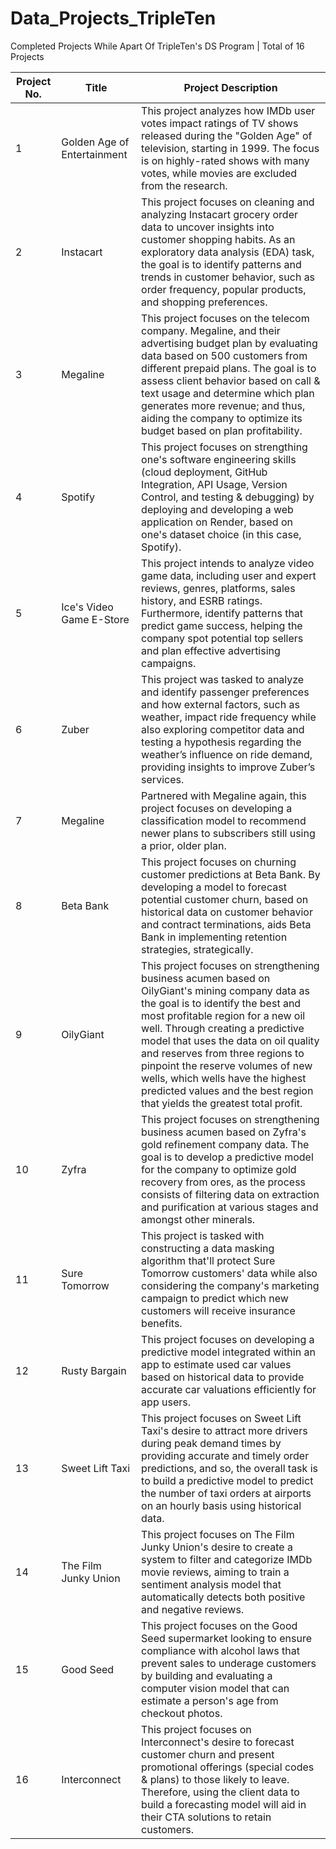 # Data_Projects_TripleTen
Completed Projects While Apart Of TripleTen's DS Program | Total of 16 Projects

|  Project No.  |     Title     | Project Description |
| ------------- | ------------- | ------------------- |
| 1  | Golden Age of Entertainment  | This project analyzes how IMDb user votes impact ratings of TV shows released during the "Golden Age" of television, starting in 1999. The focus is on highly-rated shows with many votes, while movies are excluded from the research. |
| 2  | Instacart | This project focuses on cleaning and analyzing Instacart grocery order data to uncover insights into customer shopping habits. As an exploratory data analysis (EDA) task, the goal is to identify patterns and trends in customer behavior, such as order frequency, popular products, and shopping preferences. |
| 3 | Megaline | This project focuses on the telecom company. Megaline, and their advertising budget plan by evaluating data based on 500 customers from different prepaid plans. The goal is to assess client behavior based on call & text usage and determine which plan generates more revenue; and thus, aiding the company to optimize its budget based on plan profitability. |
| 4 | Spotify  | This project focuses on strengthing one's software engineering skills (cloud deployment, GitHub Integration, API Usage, Version Control, and testing & debugging) by deploying and developing a web application on Render, based on one's dataset choice (in this case, Spotify). |
| 5 | Ice's Video Game E-Store | This project intends to analyze video game data, including user and expert reviews, genres, platforms, sales history, and ESRB ratings. Furthermore, identify patterns that predict game success, helping the company spot potential top sellers and plan effective advertising campaigns. |
| 6 | Zuber  | This project was tasked to analyze and identify passenger preferences and how external factors, such as weather, impact ride frequency while also exploring competitor data and testing a hypothesis regarding the weather’s influence on ride demand, providing insights to improve Zuber’s services. |
| 7 | Megaline  | Partnered with Megaline again, this project focuses on developing a classification model to recommend newer plans to subscribers still using a prior, older plan. |
| 8 | Beta Bank | This project focuses on churning customer predictions at Beta Bank. By developing a model to forecast potential customer churn, based on historical data on customer behavior and contract terminations, aids Beta Bank in implementing retention strategies, strategically. |
| 9  | OilyGiant  | This project focuses on strengthening business acumen based on OilyGiant's mining company data as the goal is to identify the best and most profitable region for a new oil well. Through creating a predictive model that uses the data on oil quality and reserves from three regions to pinpoint the reserve volumes of new wells, which wells have the highest predicted values and the best region that yields the greatest total profit. |
| 10  | Zyfra  | This project focuses on strengthening business acumen based on Zyfra's gold refinement company data. The goal is to develop a predictive model for the company to optimize gold recovery from ores, as the process consists of filtering data on extraction and purification at various stages and amongst other minerals. |
| 11  | Sure Tomorrow  | This project is tasked with constructing a data masking algorithm that'll protect Sure Tomorrow customers' data while also considering the company's marketing campaign to predict which new customers will receive insurance benefits. |
| 12  | Rusty Bargain | This project focuses on developing a predictive model integrated within an app to estimate used car values based on historical data to provide accurate car valuations efficiently for app users. |
| 13  | Sweet Lift Taxi | This project focuses on Sweet Lift Taxi's desire to attract more drivers during peak demand times by providing accurate and timely order predictions, and so, the overall task is to build a predictive model to predict the number of taxi orders at airports on an hourly basis using historical data. |
| 14  | The Film Junky Union | This project focuses on The Film Junky Union's desire to create a system to filter and categorize IMDb movie reviews, aiming to train a sentiment analysis model that automatically detects both positive and negative reviews. |
| 15  | Good Seed | This project focuses on the Good Seed supermarket looking to ensure compliance with alcohol laws that prevent sales to underage customers by building and evaluating a computer vision model that can estimate a person's age from checkout photos. |
| 16  | Interconnect | This project focuses on Interconnect's desire to forecast customer churn and present promotional offerings (special codes & plans) to those likely to leave. Therefore, using the client data to build a forecasting model will aid in their CTA solutions to retain customers. |
